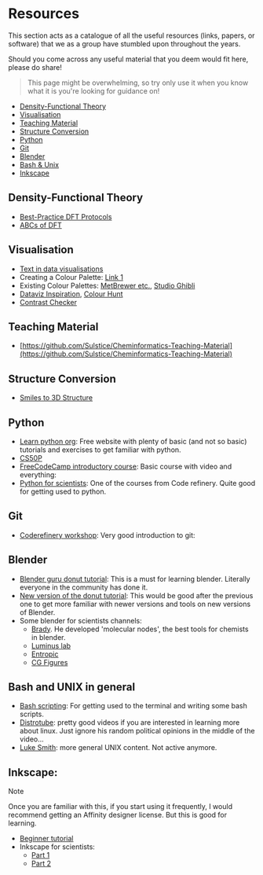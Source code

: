 # Resources
This section acts as a catalogue of all the useful resources (links, papers, or software) that we as a group have stumbled upon throughout the years.

Should you come across any useful material that you deem would fit here, please do share!

> This page might be overwhelming, so try only use it when you know what it is you're looking for guidance on!

- [Density-Functional Theory](#density-functional-theory)
- [Visualisation](#visualisation)
- [Teaching Material](#teaching-material)
- [Structure Conversion](#density-functional-theory)
- [Python](#python)
- [Git](#git)
- [Blender](#blender)
- [Bash & Unix](#bash-and-unix-in-general)
- [Inkscape](#inkscape)

## Density-Functional Theory
- [Best-Practice DFT Protocols](https://onlinelibrary.wiley.com/doi/10.1002/anie.202205735)
- [ABCs of DFT](https://dft.uci.edu/doc/g1.pdf)

## Visualisation
- [Text in data visualisations](https://blog.datawrapper.de/text-in-data-visualizations/)
- Creating a Colour Palette: [Link 1](https://coolors.co/)
- Existing Colour Palettes: [MetBrewer etc.](https://twitter.com/Emil_Hvitfeldt/status/1582795210949423104), [Studio Ghibli](https://medium.com/@jchen001/r-ggplot2-color-palettes-inspired-by-hayao-miyazakis-animes-f2aeccce45fd)
- [Dataviz Inspiration](https://www.dataviz-inspiration.com/), [Colour Hunt](https://colorhunt.co/)
- [Contrast Checker](https://colourcontrast.cc)

## Teaching Material
- [https://github.com/Sulstice/Cheminformatics-Teaching-Material](https://github.com/Sulstice/Cheminformatics-Teaching-Material)

## Structure Conversion
- [Smiles to 3D Structure](https://www.novoprolabs.com/tools/smiles2pdb)

## Python
- [Learn python org](https://www.learnpython.org/): Free website with plenty of basic (and not so basic) tutorials and exercises to get familiar with python.
- [CS50P](https://cs50.harvard.edu/python/2022/)
- [FreeCodeCamp introductory course](https://www.youtube.com/watch?v=rfscVS0vtbw): Basic course with video and everything: 
- [Python for scientists](https://aaltoscicomp.github.io/python-for-scicomp/): One of the courses from Code refinery. Quite good for getting used to python.

## Git
- [Coderefinery workshop](https://www.youtube.com/watch?v=GHlF1nGfz7g&list=PLpLblYHCzJACqaFsfQiCWp0Wqy6qG4iau): Very good introduction to git: 

## Blender
- [Blender guru donut tutorial](https://www.youtube.com/watch?v=TPrnSACiTJ4&list=PLexwJr_iILK7IkuhEeAYeN7aLV5AAXKa-): This is a must for learning blender. Literally everyone in the community has done it. 
- [New version of the donut tutorial](https://www.youtube.com/watch?v=nIoXOplUvAw&t=0s): This would be good after the previous one to get more familiar with newer versions and tools on new versions of Blender. 
- Some blender for scientists channels:
    - [Brady](https://www.youtube.com/@BradyJohnston). He developed 'molecular nodes', the best tools for chemists in blender.
    - [Luminus lab](https://www.youtube.com/@LuminousLab)
    - [Entropic](https://www.youtube.com/@entropic8039)
    - [CG Figures](https://www.youtube.com/@CGFigures)

## Bash and UNIX in general
- [Bash scripting](https://www.youtube.com/watch?v=oxuRxtrO2Ag&t=1343s&ab_channel=JoeCollins): For getting used to the terminal and writing some bash scripts.
- [Distrotube](https://www.youtube.com/@DistroTube): pretty good videos if you are interested in learning more about linux. Just ignore his random political opinions in the middle of the video...
- [Luke Smith](https://www.youtube.com/@LukeSmithxyz/video): more general UNIX content. Not active anymore.

## Inkscape: 

> [!NOTE]
> Once you are familiar with this, if you start using it frequently, I would recommend getting an Affinity designer license. 
> But this is good for learning. 

- [Beginner tutorial](https://www.youtube.com/watch?v=8f011wdiW7g&list=PLqazFFzUAPc5lOQwDoZ4Dw2YSXtO7lWNv&ab_channel=TJFREE)
- Inkscape for scientists:
    - [Part 1](https://www.youtube.com/watch?v=5pdWUB99k_0&list=PLLwKCHa0QD1piouX5680HCJZGcKwSA7ON&ab_channel=DrawBioMed)
    - [Part 2](https://www.youtube.com/watch?v=eyqH0IrzYLc&list=PLxtauMB7RON_2tg-mRQTuieFUr29IOKzW&ab_channel=InSearch)
